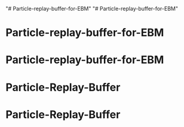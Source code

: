 "# Particle-replay-buffer-for-EBM" 
"# Particle-replay-buffer-for-EBM" 
# Particle-replay-buffer-for-EBM
# Particle-replay-buffer-for-EBM
# Particle-Replay-Buffer
# Particle-Replay-Buffer
